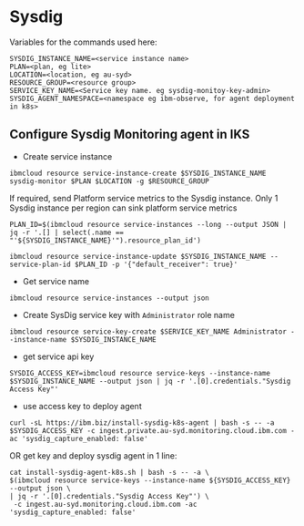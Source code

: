 # Sysdig
Variables for the commands used here:
```
SYSDIG_INSTANCE_NAME=<service instance name>
PLAN=<plan, eg lite> 
LOCATION=<location, eg au-syd>
RESOURCE_GROUP=<resource group>
SERVICE_KEY_NAME=<Service key name. eg sysdig-monitoy-key-admin>
SYSDIG_AGENT_NAMESPACE=<namespace eg ibm-observe, for agent deployment in k8s>
```

## Configure Sysdig Monitoring agent in IKS

* Create service instance

```
ibmcloud resource service-instance-create $SYSDIG_INSTANCE_NAME sysdig-monitor $PLAN $LOCATION -g $RESOURCE_GROUP
```

If required, send Platform service metrics to the Sysdig instance. Only 1 Sysdig instance per region can sink platform service metrics
```
PLAN_ID=$(ibmcloud resource service-instances --long --output JSON | jq -r '.[] | select(.name == "'${SYSDIG_INSTANCE_NAME}'").resource_plan_id')

ibmcloud resource service-instance-update $SYSDIG_INSTANCE_NAME --service-plan-id $PLAN_ID -p '{"default_receiver": true}'

```

* Get service name

```
ibmcloud resource service-instances --output json
```

* Create SysDig service key  with `Administrator` role name

```
ibmcloud resource service-key-create $SERVICE_KEY_NAME Administrator --instance-name $SYSDIG_INSTANCE_NAME
```

* get service api key
```
SYSDIG_ACCESS_KEY=ibmcloud resource service-keys --instance-name $SYSDIG_INSTANCE_NAME --output json | jq -r '.[0].credentials."Sysdig Access Key"'
```

* use access key to deploy agent
```
curl -sL https://ibm.biz/install-sysdig-k8s-agent | bash -s -- -a $SYSDIG_ACCESS_KEY -c ingest.private.au-syd.monitoring.cloud.ibm.com -ac 'sysdig_capture_enabled: false'
```

OR get key and deploy sysdig agent in 1 line: 

```
cat install-sysdig-agent-k8s.sh | bash -s -- -a \
$(ibmcloud resource service-keys --instance-name ${SYSDIG_ACCESS_KEY} --output json \
| jq -r '.[0].credentials."Sysdig Access Key"') \
 -c ingest.au-syd.monitoring.cloud.ibm.com -ac 'sysdig_capture_enabled: false'
```

